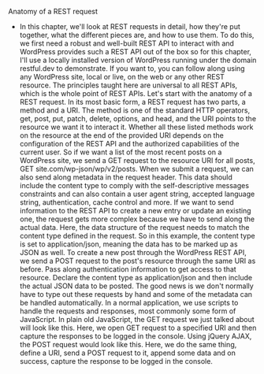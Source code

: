 Anatomy of a REST request
- In this chapter, we'll look at REST requests in detail, how they're put together, what the different pieces are, and how to use them. To do this, we first need a robust and well-built REST API to interact with and WordPress provides such a REST API out of the box so for this chapter, I'll use a locally installed version of WordPress running under the domain restful.dev to demonstrate. If you want to, you can follow along using any WordPress site, local or live, on the web or any other REST resource. The principles taught here are universal to all REST APIs, which is the whole point of REST APIs. Let's start with the anatomy of a REST request. In its most basic form, a REST request has two parts, a method and a URI. The method is one of the standard HTTP operators, get, post, put, patch, delete, options, and head, and the URI points to the resource we want it to interact it. Whether all these listed methods work on the resource at the end of the provided URI depends on the configuration of the REST API and the authorized capabilities of the current user. So if we want a list of the most recent posts on a WordPress site, we send a GET request to the resource URI for all posts, GET site.com/wp-json/wp/v2/posts. When we submit a request, we can also send along metadata in the request header. This data should include the content type to comply with the self-descriptive messages constraints and can also contain a user agent string, accepted language string, authentication, cache control and more. If we want to send information to the REST API to create a new entry or update an existing one, the request gets more complex because we have to send along the actual data. Here, the data structure of the request needs to match the content type defined in the request. So in this example, the content type is set to application/json, meaning the data has to be marked up as JSON as well. To create a new post through the WordPress REST API, we send a POST request to the post's resource through the same URI as before. Pass along authentication information to get access to that resource. Declare the content type as application/json and then include the actual JSON data to be posted. The good news is we don't normally have to type out these requests by hand and some of the metadata can be handled automatically. In a normal application, we use scripts to handle the requests and responses, most commonly some form of JavaScript. In plain old JavaScript, the GET request we just talked about will look like this. Here, we open GET request to a specified URI and then capture the responses to be logged in the console. Using jQuery AJAX, the POST request would look like this. Here, we do the same thing, define a URI, send a POST request to it, append some data and on success, capture the response to be logged in the console.